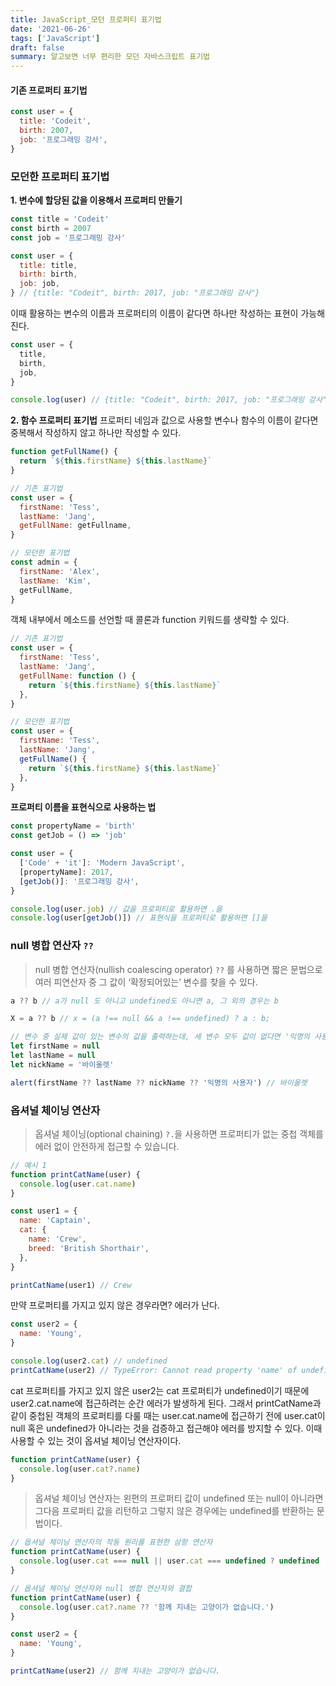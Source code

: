 ```yaml
---
title: JavaScript_모던 프로퍼티 표기법
date: '2021-06-26'
tags: ['JavaScript']
draft: false
summary: 알고보면 너무 편리한 모던 자바스크립트 표기법
---
```


#### 기존 프로퍼티 표기법

```jsx
const user = {
  title: 'Codeit',
  birth: 2007,
  job: '프로그래밍 강사',
}
```

### 모던한 프로퍼티 표기법

**1. 변수에 할당된 값을 이용해서 프로퍼티 만들기**

```jsx
const title = 'Codeit'
const birth = 2007
const job = '프로그래밍 강사'

const user = {
  title: title,
  birth: birth,
  job: job,
} // {title: "Codeit", birth: 2017, job: "프로그래밍 강사"}
```

이때 활용하는 변수의 이름과 프로퍼티의 이름이 같다면 하나만 작성하는 표현이 가능해진다.

```jsx
const user = {
  title,
  birth,
  job,
}

console.log(user) // {title: "Codeit", birth: 2017, job: "프로그래밍 강사"}
```

**2. 함수 프로퍼티 표기법**
프로퍼티 네임과 값으로 사용할 변수나 함수의 이름이 같다면 중복해서 작성하지 않고 하나만 작성할 수 있다.

```jsx
function getFullName() {
  return `${this.firstName} ${this.lastName}`
}

// 기존 표기법
const user = {
  firstName: 'Tess',
  lastName: 'Jang',
  getFullName: getFullname,
}

// 모던한 표기법
const admin = {
  firstName: 'Alex',
  lastName: 'Kim',
  getFullName,
}
```

객체 내부에서 메소드를 선언할 때 콜론과 function 키워드를 생략할 수 있다.

```jsx
// 기존 표기법
const user = {
  firstName: 'Tess',
  lastName: 'Jang',
  getFullName: function () {
    return `${this.firstName} ${this.lastName}`
  },
}

// 모던한 표기법
const user = {
  firstName: 'Tess',
  lastName: 'Jang',
  getFullName() {
    return `${this.firstName} ${this.lastName}`
  },
}
```

**프로퍼티 이름을 표현식으로 사용하는 법**

```jsx
const propertyName = 'birth'
const getJob = () => 'job'

const user = {
  ['Code' + 'it']: 'Modern JavaScript',
  [propertyName]: 2017,
  [getJob()]: '프로그래밍 강사',
}

console.log(user.job) // 값을 프로퍼티로 활용하면 .을
console.log(user[getJob()]) // 표현식을 프로퍼티로 활용하면 []을
```

### null 병합 연산자 `??`

> null 병합 연산자(nullish coalescing operator) `??` 를 사용하면 짧은 문법으로 여러 피연산자 중 그 값이 ‘확정되어있는’ 변수를 찾을 수 있다.

```jsx
a ?? b // a가 null 도 아니고 undefined도 아니면 a, 그 외의 경우는 b

X = a ?? b // x = (a !== null && a !== undefined) ? a : b;

// 변수 중 실제 값이 있는 변수의 값을 출력하는데, 세 변수 모두 값이 없다면 '익명의 사용자’가 출력되도록 한다면?
let firstName = null
let lastName = null
let nickName = '바이올렛'

alert(firstName ?? lastName ?? nickName ?? '익명의 사용자') // 바이올렛
```

### 옵셔널 체이닝 연산자

> 옵셔널 체이닝(optional chaining) `?.`을 사용하면 프로퍼티가 없는 중첩 객체를 에러 없이 안전하게 접근할 수 있습니다.

```jsx
// 예시 1
function printCatName(user) {
  console.log(user.cat.name)
}

const user1 = {
  name: 'Captain',
  cat: {
    name: 'Crew',
    breed: 'British Shorthair',
  },
}

printCatName(user1) // Crew
```

만약 프로퍼티를 가지고 있지 않은 경우라면? 에러가 난다.

```jsx
const user2 = {
  name: 'Young',
}

console.log(user2.cat) // undefined
printCatName(user2) // TypeError: Cannot read property 'name' of undefined
```

cat 프로퍼티를 가지고 있지 않은 user2는 cat 프로퍼티가 undefined이기 때문에 user2.cat.name에 접근하려는 순간 에러가 발생하게 된다. 그래서 printCatName과 같이 중첩된 객체의 프로퍼티를 다룰 때는 user.cat.name에 접근하기 전에 user.cat이 null 혹은 undefined가 아니라는 것을 검증하고 접근해야 에러를 방지할 수 있다. 이때 사용할 수 있는 것이 옵셔널 체이닝 연산자이다.

```jsx
function printCatName(user) {
  console.log(user.cat?.name)
}
```

> 옵셔널 체이닝 연산자는 왼편의 프로퍼티 값이 undefined 또는 null이 아니라면 그다음 프로퍼티 값을 리턴하고 그렇지 않은 경우에는 undefined를 반환하는 문법이다.

```jsx
// 옵셔널 체이닝 연산자의 작동 원리를 표현한 삼항 연산자
function printCatName(user) {
  console.log(user.cat === null || user.cat === undefined ? undefined : user.cat.name)
}
```

```jsx
// 옵셔널 체이닝 연산자와 null 병합 연산자와 결합
function printCatName(user) {
  console.log(user.cat?.name ?? '함께 지내는 고양이가 없습니다.')
}

const user2 = {
  name: 'Young',
}

printCatName(user2) // 함께 지내는 고양이가 없습니다.
```
